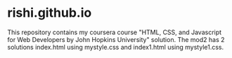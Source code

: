 # rishi.github.io
This repository contains my coursera course "HTML, CSS, and Javascript for Web Developers by John Hopkins University" solution.
The mod2 has 2 solutions index.html using mystyle.css and index1.html using mystyle1.css.
